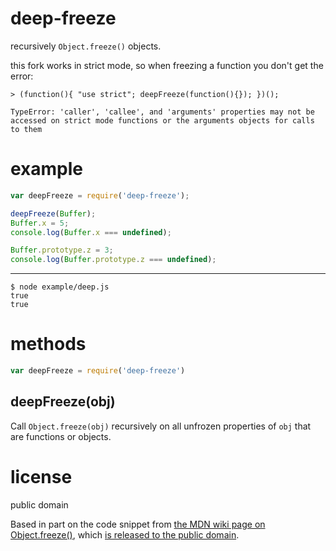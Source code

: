 # deep-freeze

recursively `Object.freeze()` objects.

this fork works in strict mode, so when 
freezing a function you don't get the error:
```
> (function(){ "use strict"; deepFreeze(function(){}); })();

TypeError: 'caller', 'callee', and 'arguments' properties may not be accessed on strict mode functions or the arguments objects for calls to them
```

# example

``` js
var deepFreeze = require('deep-freeze');

deepFreeze(Buffer);
Buffer.x = 5;
console.log(Buffer.x === undefined);

Buffer.prototype.z = 3;
console.log(Buffer.prototype.z === undefined);
```

***

```
$ node example/deep.js
true
true
```

# methods

``` js
var deepFreeze = require('deep-freeze')
```

## deepFreeze(obj)

Call `Object.freeze(obj)` recursively on all unfrozen properties of `obj` that
are functions or objects.

# license

public domain

Based in part on the code snippet from
[the MDN wiki page on Object.freeze()](https://developer.mozilla.org/en-US/docs/JavaScript/Reference/Global_Objects/Object/freeze),
which
[is released to the public domain](https://developer.mozilla.org/en-US/docs/Project:Copyrights).
